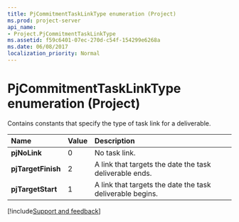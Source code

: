 ```yaml
---
title: PjCommitmentTaskLinkType enumeration (Project)
ms.prod: project-server
api_name:
- Project.PjCommitmentTaskLinkType
ms.assetid: f59c6401-07ec-270d-c54f-154299e6268a
ms.date: 06/08/2017
localization_priority: Normal
---
```



# PjCommitmentTaskLinkType enumeration (Project)

Contains constants that specify the type of task link for a deliverable.



|Name|Value|Description|
|:-----|:-----|:-----|
|**pjNoLink**|0|No task link.|
|**pjTargetFinish**|2|A link that targets the date the task deliverable ends.|
|**pjTargetStart**|1|A link that targets the date the task deliverable begins.|

[!include[Support and feedback](~/includes/feedback-boilerplate.md)]